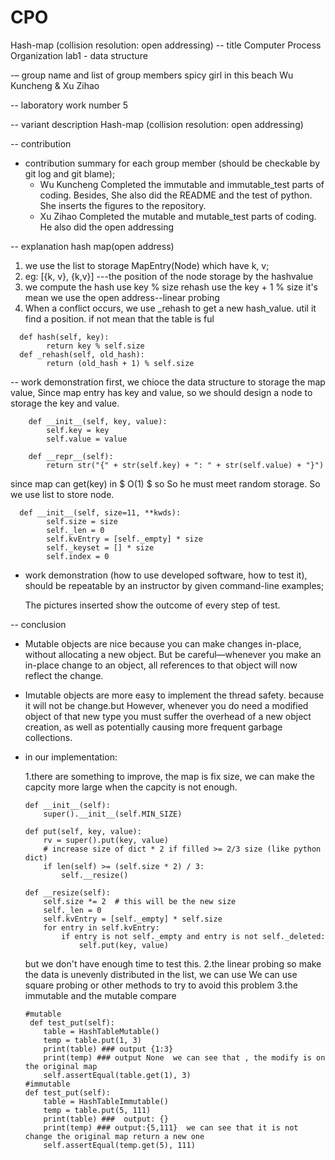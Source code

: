 # CPO
Hash-map (collision resolution: open addressing)
-- title
Computer Process Organization
lab1 - data structure

-– group name and list of group members
spicy girl in this beach
Wu Kuncheng & Xu Zihao

--  laboratory work number
5

--  variant description
Hash-map (collision resolution: open addressing)

-- contribution
* contribution summary for each group member (should be checkable by git log and git blame);
    - Wu Kuncheng Completed the immutable and immutable_test parts of coding. Besides, She also did the README and the test of python. She inserts the figures to the repository.
    - Xu Zihao Completed the mutable and mutable_test parts of coding. He also did the open addressing
  
-- explanation 
hash map(open address)
1. we use the list to storage MapEntry(Node) which have k, v;
2. eg: [{k, v}, {k,v}] ---the position of the node storage by the hashvalue
3. we compute the hash use key % size rehash use the key + 1 % size it's mean we use the open address--linear probing
4. When a conflict occurs, we use _rehash to get a new hash_value. util it find a position. if not mean that the table is ful 
```
  def hash(self, key):
        return key % self.size
  def _rehash(self, old_hash):
        return (old_hash + 1) % self.size
```
-- work demonstration 
first, we chioce the data structure to storage the map value,  Since map entry has key and value, so we should design a node to storage the key and value. 
```
    def __init__(self, key, value):
        self.key = key
        self.value = value

    def __repr__(self):
        return str("{" + str(self.key) + ": " + str(self.value) + "}")
```
since map can get(key) in $ O(1) $ so So he must meet random storage. So we use list to store node.
```
  def __init__(self, size=11, **kwds):
        self.size = size
        self._len = 0
        self.kvEntry = [self._empty] * size
        self._keyset = [] * size
        self.index = 0
```
* work demonstration (how to use developed software, how to test it), should be repeatable by an instructor by given command-line
  examples;

    The pictures inserted show the outcome of every step of test.


-- conclusion
* Mutable objects are nice because you can make changes in-place, without allocating a new object. 
But be careful—whenever you make an in-place change to an object, all references to that object will now reflect the change.    

* Imutable objects are more easy to implement the thread safety. because it will not be change.but  However, whenever you do need a modified object of that new type you must suffer the overhead of a new object creation, as well as potentially causing more frequent garbage collections. 

* in our implementation:

    1.there are something to improve, the map is fix size, we can make the capcity more large when the capcity is not enough. 
    ``` 
    def __init__(self):
        super().__init__(self.MIN_SIZE)

    def put(self, key, value):
        rv = super().put(key, value)
        # increase size of dict * 2 if filled >= 2/3 size (like python dict)
        if len(self) >= (self.size * 2) / 3:
            self.__resize()

    def __resize(self):
        self.size *= 2  # this will be the new size
        self._len = 0
        self.kvEntry = [self._empty] * self.size
        for entry in self.kvEntry:
            if entry is not self._empty and entry is not self._deleted:
                self.put(key, value)
    ```
    but we don't have enough time to test this.
    2.the linear probing so make the data is unevenly distributed in the list, we can use We can use square probing or other methods to try to avoid this problem
    3.the immutable and the mutable compare
    ```
    #mutable
     def test_put(self):
        table = HashTableMutable()
        temp = table.put(1, 3)
        print(table) ### output {1:3} 
        print(temp) ### output None  we can see that , the modify is on the original map
        self.assertEqual(table.get(1), 3)
    #immutable 
    def test_put(self):
        table = HashTableImmutable()
        temp = table.put(5, 111)
        print(table) ###  output: {}
        print(temp) ### output:{5,111}  we can see that it is not change the original map return a new one
        self.assertEqual(temp.get(5), 111)
    ```
